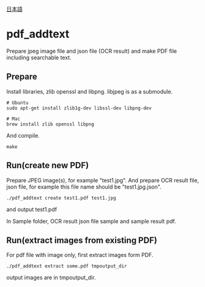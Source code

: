 [日本語](README.ja.md)

# pdf_addtext
Prepare jpeg image file and json file (OCR result) and make PDF file including searchable text.

## Prepare
Install libraries, zlib openssl and libpng.
libjpeg is as a submodule.
```
# Ubuntu
sudo apt-get install zlib1g-dev libssl-dev libpng-dev

# Mac
brew install zlib openssl libpng
```

And compile.
```
make
```

## Run(create new PDF)
Prepare JPEG image(s), for example "test1.jpg".
And prepare OCR result file, json file, for example this file name should be "test1.jpg.json".

```
./pdf_addtext create test1.pdf test1.jpg
```
and output test1.pdf

In Sample folder, OCR result json file sample and sample result pdf.

## Run(extract images from existing PDF)
For pdf file with image only, first extract images form PDF.

```
./pdf_addtext extract some.pdf tmpoutput_dir
```
output images are in tmpoutput_dir.
